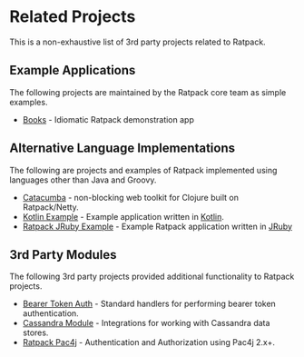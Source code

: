 # Related Projects

This is a non-exhaustive list of 3rd party projects related to Ratpack.

## Example Applications

The following projects are maintained by the Ratpack core team as simple examples.

* [Books](https://github.com/ratpack/example-books) - Idiomatic Ratpack demonstration app

## Alternative Language Implementations

The following are projects and examples of Ratpack implemented using languages other than Java and Groovy.

* [Catacumba](https://funcool.github.io/catacumba/latest) - non-blocking web toolkit for Clojure built on Ratpack/Netty.
* [Kotlin Example](https://github.com/ratpack/example-ratpack-gradle-kotlin-app) - Example application written in [Kotlin](https://kotlinlang.org).
* [Ratpack JRuby Example](https://github.com/jkutner/ratpack-jruby-example) - Example Ratpack application written in [JRuby](http://jruby.org)

## 3rd Party Modules

The following 3rd party projects provided additional functionality to Ratpack projects.

* [Bearer Token Auth](https://github.com/SmartThingsOSS/ratpack-bearer-auth) - Standard handlers for performing bearer token authentication.
* [Cassandra Module](https://github.com/SmartThingsOSS/ratpack-cassandra) - Integrations for working with Cassandra data stores.
* [Ratpack Pac4j](https://github.com/pac4j/ratpack-pac4j) - Authentication and Authorization using Pac4j 2.x+.
